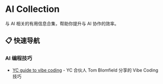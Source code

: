 # AI Collection

与 AI 相关的有用信息合集，帮助你提升与 AI 协作的效率。

## 📋 快速导航

### AI 编程技巧

- [YC guide to vibe coding](yc-guide-to-vibe-coding/yc-guide-to-vibe-coding.md) - YC 合伙人 Tom Blomfield 分享的 Vibe Coding 技巧
